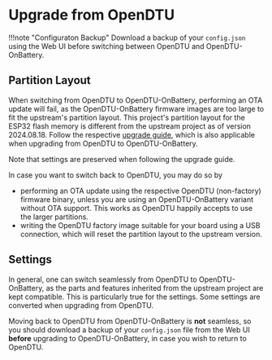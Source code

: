# Upgrade from OpenDTU

!!!note "Configuraton Backup"
    Download a backup of your `config.json` using the Web UI before switching
    between OpenDTU and OpenDTU-OnBattery.

## Partition Layout

When switching from OpenDTU to OpenDTU-OnBattery, performing an OTA
update will fail, as the OpenDTU-OnBattery firmware images are too large to fit
the upstream's partition layout. This project's partition layout for the ESP32
flash memory is different from the upstream project as of version 2024.08.18.
Follow the respective [upgrade guide](upgrade_8mb.md), which is also applicable
when upgrading from OpenDTU to OpenDTU-OnBattery.

Note that settings are preserved when following the upgrade guide.

In case you want to switch back to OpenDTU, you may do so by

* performing an OTA update using the respective OpenDTU (non-factory) firmware
  binary, unless you are using an OpenDTU-OnBattery variant without OTA
  support. This works as OpenDTU happily accepts to use the larger partitions.
* writing the OpenDTU factory image suitable for your board using a USB
  connection, which will reset the partition layout to the upstream version.

## Settings

In general, one can switch seamlessly from OpenDTU to OpenDTU-OnBattery, as the
parts and features inherited from the upstream project are kept compatible.
This is particularly true for the settings. Some settings are converted when
upgrading from OpenDTU.

Moving back to OpenDTU from OpenDTU-OnBattery is **not** seamless, so you
should download a backup of your `config.json` file from the Web UI **before**
upgrading to OpenDTU-OnBattery, in case you wish to return to OpenDTU.
